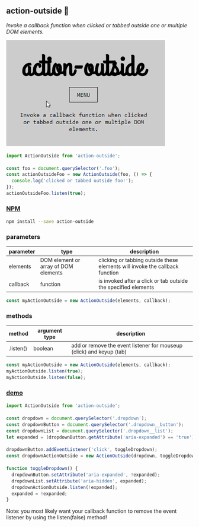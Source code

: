 action-outside :mag_right:
-------
_Invoke a callback function when clicked or tabbed outside one or multiple DOM elements._

![action-outside](https://github.com/saschageyer/action-outside/blob/master/action-outside.gif)

```javascript
import ActionOutside from 'action-outside';

const foo = document.querySelector('.foo');
const actionOutsideFoo = new ActionOutside(foo, () => {
  console.log('clicked or tabbed outside foo!');
});
actionOutsideFoo.listen(true);
```

### [NPM](https://www.npmjs.com/package/action-outside)
```sh
npm install --save action-outside
```

### parameters
parameter | type | description
------ | ---- | -------
elements | DOM element or array of DOM elements | clicking or tabbing outside these elements will invoke the callback function
callback | function | is invoked after a click or tab outside the specified elements
```javascript
const myActionOutside = new ActionOutside(elements, callback);
```

### methods
method | argument type | description
------ | ---- | -----------
.listen() | boolean | add or remove the event listener for mouseup (click) and keyup (tab)
```javascript
const myActionOutside = new ActionOutside(elements, callback);
myActionOutside.listen(true);
myActionOutside.listen(false);
```

### [demo](https://saschageyer.github.io/action-outside/)
```javascript
import ActionOutside from 'action-outside';

const dropdown = document.querySelector('.dropdown');
const dropdownButton = document.querySelector('.dropdown__button');
const dropdownList = document.querySelector('.dropdown__list');
let expanded = (dropdownButton.getAttribute('aria-expanded') == 'true');

dropdownButton.addEventListener('click', toggleDropdown);
const dropdownActionOutside = new ActionOutside(dropdown, toggleDropdown);

function toggleDropdown() {
  dropdownButton.setAttribute('aria-expanded', !expanded);
  dropdownList.setAttribute('aria-hidden', expanded);
  dropdownActionOutside.listen(!expanded);
  expanded = !expanded;
}
```
Note: you most likely want your callback function to remove the event listener by using the listen(false) method!
